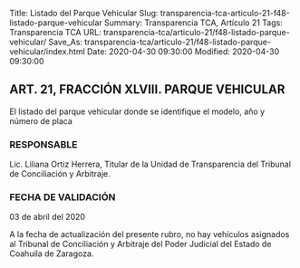 Title: Listado del Parque Vehicular
Slug: transparencia-tca-articulo-21-f48-listado-parque-vehicular
Summary: Transparencia TCA, Artículo 21
Tags: Transparencia TCA
URL: transparencia-tca/articulo-21/f48-listado-parque-vehicular/
Save_As: transparencia-tca/articulo-21/f48-listado-parque-vehicular/index.html
Date: 2020-04-30 09:30:00
Modified: 2020-04-30 09:30:00


## ART. 21, FRACCIÓN XLVIII. PARQUE VEHICULAR

El listado del parque vehicular donde se identifique el modelo, año y número de placa


### RESPONSABLE

Lic. Liliana Ortiz Herrera, Titular de la Unidad de Transparencia del Tribunal de Conciliación y Arbitraje.


### FECHA DE VALIDACIÓN

03 de abril del 2020


A la fecha de actualización del presente rubro, no hay vehículos asignados al Tribunal de Conciliación y Arbitraje del Poder Judicial del Estado de Coahuila de Zaragoza.




